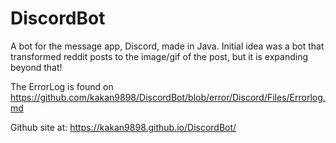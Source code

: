 # DiscordBot
A bot for the message app, Discord, made in Java. Initial idea was a bot that transformed reddit posts to the image/gif of the post, but
it is expanding beyond that!

The ErrorLog is found on https://github.com/kakan9898/DiscordBot/blob/error/Discord/Files/Errorlog.md

Github site at: https://kakan9898.github.io/DiscordBot/
